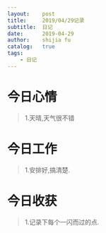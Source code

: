 ```yaml
---
layout:    post
title:     2019/04/29记录
subtitle:  日记
date:      2019-04-29
author:    shijia fu
catalog:   true
tags:
    - 日记
---
```


# 今日心情  
>1.天晴,天气很不错

# 今日工作   
>1.安排好,搞清楚.

# 今日收获 
>1.记录下每个一闪而过的点.    

